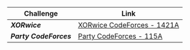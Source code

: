 | Challenge | Link |
| ------------------ | ------------------|
| ***XORwice***  | [XORwice CodeForces - 1421A](https://codeforces.com/problemset/problem/1421/A)|
| ***Party CodeForces***  | [Party CodeForces - 115A](https://codeforces.com/contest/115/problem/A)|


